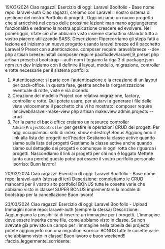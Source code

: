 19/03/2024
Ciao ragazzi!
Esercizio di oggi: Laravel Boolfolio - Base
nome repo: laravel-auth
Ciao ragazzi,
creiamo con Laravel il nostro sistema di gestione del nostro Portfolio di progetti.
Oggi iniziamo un nuovo progetto che si arricchirà nel corso delle prossime lezioni: man mano aggiungeremo funzionalità e vedremo la nostra applicazione crescere ed evolvere.
Nel pomeriggio, rifate ciò che abbiamo visto insieme stamattina stilando tutto a vostro piacere utilizzando SASS.
Descrizione:
Ripercorriamo gli steps fatti a lezione ed iniziamo un nuovo progetto usando laravel breeze ed il pacchetto Laravel 9 Preset con autenticazione.
composer require laravel/breeze --dev
php artisan breeze:install
composer require pacificdev/laravel_9_preset
php artisan preset:ui bootstrap --auth
npm i
togiamo la riga 3 di package.json
npm run dev
Iniziamo con il definire il layout, modello, migrazione, controller e rotte necessarie per il sistema portfolio:
1. Autenticazione: si parte con l'autenticazione e la creazione di un layout per back-office. In questa fase, gestite anche la riorganizzazione eventuale di rotte, viste e via dicendo.
2. Creazione del modello Project con relativa migrazione, factory, controller e rotte.
Qui potete usare, per aiutarvi a generare i file delle viste velocemente il pacchetto che vi ho mostrato:
composer require lanciweb/laravel-make-view
php artisan make:view admin.projects --crud
3. Per la parte di back-office creiamo un resource controller `Admin\ProjectController` per gestire le operazioni CRUD dei progetti
Per oggi occupiamoci  solo di index,  show e destroy!
Bonus
Aggiungiamo il link alla lista dei progetti nell'header
Gestiamo la classe active quando siamo sulla lista dei progetti
Gestiamo la classe active anche quando siamo sul dettaglio dei progetti e comunque in ogni rotta che riguarda i progetti.
Nascondiamo il link ai progetti per chi non è loggato
Mettete tanta cura perchè questo potrà poi essere il vostro portfolio personale :sorriso:
Buon lavoro!

20/03/2024
Ciao ragazzi!
Esercizio di oggi: Laravel Boolfolio - Base
nome repo: laravel-auth  (stessa di ieri)
Descrizione:
completiamo le CRUD mancanti per il vostro sito portfolio!
BONUS
tutte le cosette varie che abbiamo visto in classe!
SUPER BONUS
implementare la modale di bootstrap per la cancellazione
Buon lavoro!

23/03/2024
Ciao ragazzi!
Esercizio di oggi: Laravel Boolfolio - Upload Immagini
nome repo: laravel-auth  (sempre la stessa)
Descrizione:
Aggiungiamo la possibilità di inserire un immagine per i progetti. L'immagine deve essere inserita come file, come abbiamo visto in classe.
Se non avevate già previsto un campo per l'immagine nella tabella dei projects potete aggiungerlo con una migration :sorriso:
BONUS
tutte le cosette varie che abbiamo visto in classe!
Buon lavoro e buon weekend!! :faccia_leggermente_sorridente: